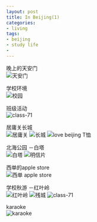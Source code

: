 ```yaml
---
layout: post
title: In Beijing(1)
categories:
- living
tags:
- beijing
- study life
- 
---
```


晚上的天安门    
![天安门](../../../../post_pic/beijing/IMG_3285.jpg)

学校环境    
![校园](../../../../post_pic/beijing/IMG_3550.jpg)

班级活动    
![class-71](../../../../post_pic/beijing/IMG_3410.jpg)

居庸关长城   
![居庸关](../../../../post_pic/beijing/IMG_3449.jpg)
![长城](../../../../post_pic/beijing/IMG_3454.jpg)
![love beijing T恤](../../../../post_pic/beijing/IMG_3538.jpg)

北海公园 －白塔    
![白塔](../../../../post_pic/beijing/IMG_3584.jpg)
![明信片](../../../../post_pic/beijing/IMG_3611.jpg)

西单的apple store    
![西单 apple store](../../../../post_pic/beijing/IMG_3572.jpg)

学校秋游 －红叶岭    
![红叶岭](../../../../post_pic/beijing/IMG_3654.jpg)
![残城](../../../../post_pic/beijing/lamp71-1.png)
![class-71](../../../../post_pic/beijing/lamp71-2.png)

karaoke   
![karaoke](../../../../post_pic/beijing/IMG_3630.jpg)
